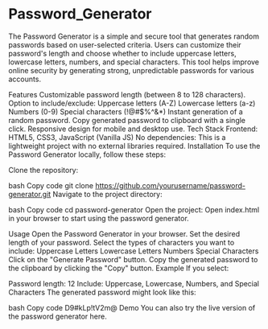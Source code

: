 # Password_Generator


The Password Generator is a simple and secure tool that generates random passwords based on user-selected criteria. Users can customize their password's length and choose whether to include uppercase letters, lowercase letters, numbers, and special characters. This tool helps improve online security by generating strong, unpredictable passwords for various accounts.

Features
Customizable password length (between 8 to 128 characters).
Option to include/exclude:
Uppercase letters (A-Z)
Lowercase letters (a-z)
Numbers (0-9)
Special characters (!@#$%^&*)
Instant generation of a random password.
Copy generated password to clipboard with a single click.
Responsive design for mobile and desktop use.
Tech Stack
Frontend: HTML5, CSS3, JavaScript (Vanilla JS)
No dependencies: This is a lightweight project with no external libraries required.
Installation
To use the Password Generator locally, follow these steps:

Clone the repository:

bash
Copy code
git clone https://github.com/yourusername/password-generator.git
Navigate to the project directory:

bash
Copy code
cd password-generator
Open the project: Open index.html in your browser to start using the password generator.

Usage
Open the Password Generator in your browser.
Set the desired length of your password.
Select the types of characters you want to include:
Uppercase Letters
Lowercase Letters
Numbers
Special Characters
Click on the "Generate Password" button.
Copy the generated password to the clipboard by clicking the "Copy" button.
Example
If you select:

Password length: 12
Include: Uppercase, Lowercase, Numbers, and Special Characters
The generated password might look like this:

bash
Copy code
D9#kLp!tV2m@
Demo
You can also try the live version of the password generator here.
